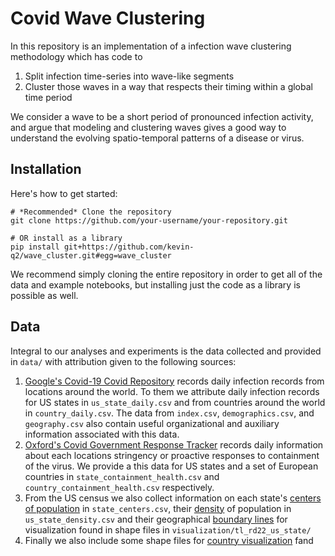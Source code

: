 # Covid Wave Clustering

In this repository is an implementation of a infection wave clustering methodology which has code to 

1. Split infection time-series into wave-like segments
2. Cluster those waves in a way that respects their timing within a global time period

We consider a wave to be a short period of pronounced infection activity, and argue that modeling and clustering waves 
gives a good way to understand the evolving spatio-temporal patterns of a disease or virus.

## Installation 
Here's how to get started:
```
# *Recommended* Clone the repository
git clone https://github.com/your-username/your-repository.git

# OR install as a library
pip install git+https://github.com/kevin-q2/wave_cluster.git#egg=wave_cluster
```

We recommend simply cloning the entire repository in order to get all of the data and example notebooks, but installing just the 
code as a library is possible as well. 

## Data
Integral to our analyses and experiments is the data collected and provided in `data/` with attribution given to the following sources:
  1. [Google's Covid-19 Covid Repository](https://github.com/GoogleCloudPlatform/covid-19-open-data) records daily infection records from locations
     around the world. To them we attribute daily infection records for US states in `us_state_daily.csv` and from countries around the world in `country_daily.csv`.
     The data from `index.csv`, `demographics.csv`, and `geography.csv` also contain useful organizational and auxiliary information associated with this data.
  2. [Oxford's Covid Government Response Tracker](https://github.com/OxCGRT/covid-policy-dataset) records daily information about each locations
     stringency or proactive responses to containment of the virus. We provide a this data for US states and a set of European countries in
     `state_containment_health.csv` and `country_containment_health.csv` respectively.
  3. From the US census we also collect information on each state's [centers of population](https://www.census.gov/geographies/reference-files/time-series/geo/centers-population.html) in
     `state_centers.csv`, their [density](https://www.census.gov/data/tables/time-series/dec/density-data-text.html) of population in `us_state_density.csv` and their geographical
     [boundary lines](https://www.census.gov/geographies/mapping-files/time-series/geo/tiger-line-file.html) for visualization found in shape
     files in `visualization/tl_rd22_us_state/`
  4. Finally we also include some shape files for [country visualization](https://public.opendatasoft.com/explore/dataset/world-administrative-boundaries/information/?flg=en-us&location=10,22.37175,114.10565&basemap=jawg.light) fand  
     
